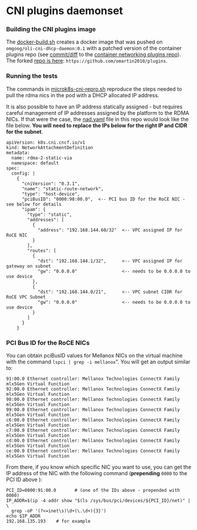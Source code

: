 # CNI plugins daemonset

### Building the CNI plugins image
The [docker-build.sh](./docker-build.sh) creates a docker image that was pushed on `omgoog/oli-cni-dhcp-daemon:0.1` with a patched version of the container plugins repo (see [commit/diff](https://github.com/containernetworking/plugins/commit/77133955f30384ab54d8a6cd4fb965ff9c72e77f) to the [container networking plugins repo](https://github.com/containernetworking/plugins)). The forked [repo is here](https://github.com/omartin2010/plugins): `https://github.com/omartin2010/plugins`.

### Running the tests
The commands in [microk8s-cni-repro.sh](./microk8s-cni-repro.sh) reproduce the steps needed to pull the rdma nics in the pod with a DHCP allocated IP address.

It is also possible to have an IP address statically assigned - but requires careful management of IP addresses assigned by the platform to the RDMA NICs. If that were the case, the [nad.yaml](./nad.yaml) file in this repo would look like the file below. __You will need to replace the IPs below for the right IP and CIDR for the subnet__. 
```
apiVersion: k8s.cni.cncf.io/v1
kind: NetworkAttachmentDefinition
metadata:
  name: rdma-2-static-via
  namespace: default
spec:
  config: |
    {
      "cniVersion": "0.3.1",
      "name": "static-route-network",
      "type": "host-device",
      "pciBusID": "0000:98:00.0",  <-- PCI bus ID for the RoCE NIC - see below for details
      "ipam": {
        "type": "static",
        "addresses": [
          {
            "address": "192.168.144.60/32"  <-- VPC assigned IP for RoCE NIC
          }
        ],
        "routes": [
          {
            "dst": "192.168.144.1/32",      <-- VPC assigned IP for gateway on subnet
            "gw": "0.0.0.0"                 <-- needs to be 0.0.0.0 to use device
          },
          {
            "dst": "192.168.144.0/21",      <-- VPC subnet CIDR for RoCE VPC Subnet
            "gw": "0.0.0.0"                 <-- needs to be 0.0.0.0 to use device
          }
        ]
      }
    }
```
### PCI Bus ID for the RoCE NICs
You can obtain pciBusID values for Mellanox NICs on the virtual machine with the command `lspci | grep -i mellanox`".
You will get an output similar to:
```
91:00.0 Ethernet controller: Mellanox Technologies ConnectX Family mlx5Gen Virtual Function
92:00.0 Ethernet controller: Mellanox Technologies ConnectX Family mlx5Gen Virtual Function
98:00.0 Ethernet controller: Mellanox Technologies ConnectX Family mlx5Gen Virtual Function
99:00.0 Ethernet controller: Mellanox Technologies ConnectX Family mlx5Gen Virtual Function
c6:00.0 Ethernet controller: Mellanox Technologies ConnectX Family mlx5Gen Virtual Function
c7:00.0 Ethernet controller: Mellanox Technologies ConnectX Family mlx5Gen Virtual Function
cd:00.0 Ethernet controller: Mellanox Technologies ConnectX Family mlx5Gen Virtual Function
ce:00.0 Ethernet controller: Mellanox Technologies ConnectX Family mlx5Gen Virtual Function
```
From there, if you know which specific NIC you want to use, you can get the IP address of the NIC with the following command (__prepending__ `0000` to the PCI ID above ):
``` 
PCI_ID=0000:91:00.0       # (one of the IDs above - prepended with 0000)
IP_ADDR=$(ip -4 addr show "$(ls /sys/bus/pci/devices/${PCI_ID}/net)" | \
  grep -oP '(?<=inet\s)\d+(\.\d+){3}')
echo $IP_ADDR
192.168.135.193    # for example
```



